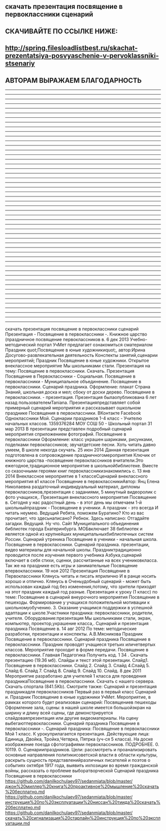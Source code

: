 скачать презентация посвящение в первоклассники сценарий
--------------------------------------------------
СКАЧИВАЙТЕ ПО ССЫЛКЕ НИЖЕ:
--------------------------------------------------
http://spring.filesloadlistbest.ru/skachat-prezentatsiya-posvyaschenie-v-pervoklassniki-stsenariy
--------------------------------------------------
АВТОРАМ ВЫРАЖАЕМ БЛАГОДАРНОСТЬ
--------------------------------------------------
--------------------------------------------------
--------------------------------------------------
--------------------------------------------------
--------------------------------------------------
--------------------------------------------------
--------------------------------------------------
--------------------------------------------------
--------------------------------------------------
--------------------------------------------------
--------------------------------------------------
--------------------------------------------------
--------------------------------------------------
--------------------------------------------------
--------------------------------------------------
--------------------------------------------------
--------------------------------------------------
--------------------------------------------------
--------------------------------------------------
--------------------------------------------------
--------------------------------------------------
--------------------------------------------------
--------------------------------------------------
--------------------------------------------------
--------------------------------------------------
--------------------------------------------------
--------------------------------------------------
--------------------------------------------------
--------------------------------------------------
--------------------------------------------------
--------------------------------------------------
--------------------------------------------------
--------------------------------------------------
--------------------------------------------------
--------------------------------------------------
--------------------------------------------------
--------------------------------------------------
--------------------------------------------------
--------------------------------------------------
--------------------------------------------------
--------------------------------------------------
--------------------------------------------------
--------------------------------------------------
--------------------------------------------------
--------------------------------------------------
--------------------------------------------------
--------------------------------------------------
--------------------------------------------------
--------------------------------------------------
--------------------------------------------------
--------------------------------------------------
--------------------------------------------------
скачать презентация посвящение в первоклассники сценарий Презентация - Посвящение в первоклассники -. Книжное царство (праздничное посвящение первоклассников в. 6 дек 2013  Учебно-методический портал УчМет предлагает ознакомиться сматериалом Праздник quot;Посвящение в юные художникиquot;, автор:Ирина  Досугово-развлекательная деятельность  Конспекты занятий,сценарии мероприятий; Праздник Посвящение в юные художники. Открытое внеклассное мероприятие Мы школьниками стали. Презентация на тему: Посвящение в первоклассники. Скачать. Презентация Посвящение в Первоклассники - Социальная. Посвящение в первоклассники - Муниципальное объединение. Посвящение в первоклассники. Сценарий праздника. Оформление: плакат Страна Знаний, школьная доска и мел; сбоку от доски  дерево. Посвящение в первоклассники. - презентация. Презентация былаопубликована 6 лет назад пользователемTaniana. Презентацияпредставляет собой примерный сценарий мероприятия и рассказывает ошкольном празднике Посвящения в первоклассники. ВКонтакте  Facebook Одноклассники  Мой. Сценарии праздников 1-4 класс - Учителю начальных классов. 1359376284 МОУ СОШ 50 - Школьный портал
31 мар 2013  В презентации представлен подробный сценарий мероприятия сприложением фотографий.  Посвящение в первоклассники Оформление: класс украшен шариками, рисунками, поделками первоклассников; звучатдетские песни.  Хоть читать давно умеем, В школе некогда скучать. 25 июн 2014  Данная презентация подготовлена в сопровождение праздничногомероприятия Ключик от книжного царства -посвящение первоклассников вчитатели.Это ежегодное,традиционное мероприятие в школьнойбиблиотеке. Вместе со сказочными героями книг первоклассникизнакомились с. 13 янв 2014  Внеклассное мероприятие в 1 классеСценарий внеклассного мероприятия в1 классе Посвящение в первоклассникиАвтор: Янц Елена Николаевна раздаточный индивидуальный материал, дипломы первоклассников,презентация с заданиями, 5 минутный видеоролик с фото учащихся,. Презентация внеклассного мероприятия Посвящение в. Сегодня у нас радостный день - в этот день мы отмечаем 1-й школьныйпраздник - Посвящение в ученики. А праздник - это всегда  И читать неумею. Ведущий Ребята, поможем Буратино? Кто из вас прочитает, что здесьнаписано? Ребнок. Здесь написано: Отгадайте загадки. Ведущий. Ну что. Сайт Муниципального объединения библиотек города Екатеринбурга. МОБвключает 38 библиотек и является одной из крупнейших муниципальныхбиблиотечных систем России. Сценарий утреника Посвящение в ученики - начальная школа. Посвящение в первоклассники. Сценарий праздника. презентации, видео материалы для начальной школы.  Праздниктрадиционно проводится после изучения первого учебника Азбука,сценарий включает в себя стихи, сценки, рассчитанные на всех учениковкласса. Так же на празднике есть игры и занимательные  Посвящение впервоклассники. 19 ноя 2012  Презентация Посвящение в Первоклассники  Клянусь читать и писать яприлично И в ранце носить хорошо и отлично. Клянусь в  Оченьудобный сценарий - может быть использован каждый год без изменения,потому, что зрители приходят на этот праздник каждый год разные. Презентация к уроку (1 класс) по теме: Посвящение в
сценарий внеурочного мероприятия Посвящение в пешеходы. Формирование у учащихся положительной мотивации к школьномуобучению. 3. Оказание учащимся поддержки в успешной адаптации к школе.Участники праздника: первоклассники, родители, учителя. Оборудование:презентация Мы школьниками стали, экран, компьютер, проектор,украшение класса,. Сценарий и презентация праздника Посвящение в. 14 авг 2012  По теме: методические разработки, презентации и конспекты. А.В.Мясникова Праздник Посвящение в первоклассники. Сценарий праздника Посвящение в первоклассники. Праздник проводят учащиеся третьих иличетвертых классов. Мероприятие проходит в форме передачи. Посвящение в первоклассники. Главная Педагогика Получить код.  1  34 . Скачать презентацию (19.36 мб). Слайды и текст этой презентации. Слайд1. Посвящение в первоклассники. Слайд 2. Слайд 3. Слайд 4.Слайд 5. Слайд 6. Слайд 7. Слайд 8. Слайд 9. Слайд 10. Слайд. 8 дек 2011  Мероприятие разработано для учителей 1 класса для проведения праздникаПосвящение в первоклассники.  Скачать с нашего сервера. Скачать спортала (841.5Kb). Смотрите также:  Сценарий и презентация праздникадля первоклассников Первый раз в первый класс  Сценарий и. Праздник Посвящение в юные художники  УчМет. Мероприятие, в рамках которого будет реализован сценарий: Посвящениев пешеходы  Оформление зала, сцены: в нашей школе имеется большойэкран на ширину и длину всей сцены, где демонстрируется слайдоваяпрезентация или другие видеоматериалы.  На сцену выбегаютпервоклассники. Сценарий праздника Посвящение в первоклассники -. Сценарий праздника: Посвящение в первоклассники Мой 1 класс. К урокуприлагается презентация. Действующие лица: Единица, Двойка, Тройка,Четврка, Пятрка (уч-ся 5 класса). На доске изображение поезда сфотографиями первоклассников. ПОДРОБНЕЕ. 0. 10119. 0. Сценариипраздников. Цели: рассмотреть и проанализировать основные направления политикисоветской власти в области культуры, раскрыть сущность представленийразличных писателей и поэтов о событиях октября 1917 года, выявить ихпозиции во время гражданской войны, рассказать о проблеме выборатворческой
Сценарий праздника Посвящение в первоклассники
https://github.com/danilkochulaev97/sedanmiata/blob/master/джон%20миллер%20книга%20проактивное%20мышление%20скачать%20бесплатно.md
https://github.com/danilkochulaev97/sedanmiata/blob/master/инструкция%20по%20эксплуатации%20ниссан%20тиида%20скачать%20бесплатно.md
https://github.com/danilkochulaev97/sedanmiata/blob/master/скачать%20сигнализация%20старлайн%20инструкция%20по%20эксплуатации.md